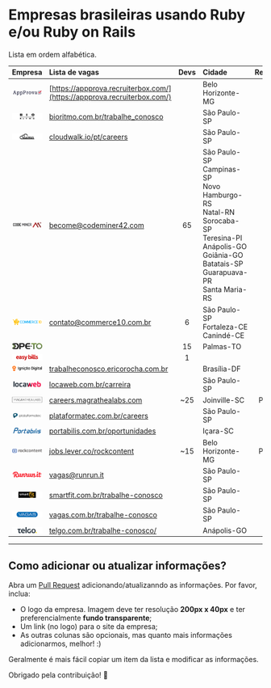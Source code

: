 # Empresas brasileiras usando Ruby e/ou Ruby on Rails

Lista em ordem alfabética.

| Empresa                                                                                          | Lista de vagas                                                                   | Devs  | Cidade                                                                                                                                                                   | Remoto? |
| :---                                                                                             | :---                                                                             | :---: | :---                                                                                                                                                                     | :---:   |
| [![App Prova](/companies/appprova.png?raw=true)](http://appprova.com.br/)                        | [https://appprova.recruiterbox.com/](https://appprova.recruiterbox.com/)         |       | Belo Horizonte-MG                                                                                                                                                        |         |
| [![Bio Ritmo](/companies/bio-ritmo.png?raw=true)](https://www.bioritmo.com.br)                   | [bioritmo.com.br/trabalhe_conosco](https://www.bioritmo.com.br/trabalhe_conosco) |       | São Paulo-SP                                                                                                                                                             |         |
| [![CloudWalk](/companies/cloud-walk.png?raw=true)](https://www.cloudwalk.io/pt)                  | [cloudwalk.io/pt/careers](https://www.cloudwalk.io/pt/careers)                   |       | São Paulo-SP                                                                                                                                                             |         |
| [![Codeminer 42](/companies/codeminer.png?raw=true)](https://www.codeminer42.com)                | [become@codeminer42.com](mailto:become@codeminer42.com)                          | 65    | São Paulo-SP<br>Campinas-SP<br>Novo Hamburgo-RS<br>Natal-RN<br>Sorocaba-SP<br>Teresina-PI<br>Anápolis-GO<br>Goiânia-GO<br>Batatais-SP<br>Guarapuava-PR<br>Santa Maria-RS |         |
| [![Commerce 10](/companies/commerce10.png?raw=true)](https://www.commerce10.com.br)              | [contato@commerce10.com.br](mailto:contato@commerce10.com.br)                    | 6     | São Paulo-SP<br>Fortaleza-CE<br>Canindé-CE                                                                                                                               | ✓       | 
| [![Defensoria Pública do Tocantins](/companies/dpeto.png?raw=true)](http://defensoria.to.def.br) |                                                                                  | 15    | Palmas-TO                                                                                                                                                                | ✕       |
| [![Easy Bills](/companies/easy-bills.png?raw=true)](https://www.easybills.io/?locale=pt-BR)      |                                                                                  | 1     |                                                                                                                                                                          | ✓       |
| [![Ignição Digital](/companies/ignicao-digital.png?raw=true)](https://www.ignicaodigital.com.br) | [trabalheconosco.ericorocha.com.br](http://trabalheconosco.ericorocha.com.br)    |       | Brasília-DF                                                                                                                                                              |         |
| [![Locaweb](/companies/locaweb.png?raw=true)](https://www.locaweb.com.br)                        | [locaweb.com.br/carreira](https://www.locaweb.com.br/carreira)                   |       | São Paulo-SP                                                                                                                                                             |         |
| [![Magrathea Labs](/companies/magrathea-labs.png?raw=true)](https://www.magrathealabs.com)       | [careers.magrathealabs.com](https://careers.magrathealabs.com)                   | ~25   | Joinville-SC                                                                                                                                                             | Parcial |
| [![Plataformatec](/companies/plataformatec.png?raw=true)](http://plataformatec.com.br)           | [plataformatec.com.br/careers](http://plataformatec.com.br/careers)              |       | São Paulo-SP                                                                                                                                                             |         |
| [![Portabilis](/companies/portabilis.png?raw=true)](http://portabilis.com.br)                    | [portabilis.com.br/oportunidades](http://portabilis.com.br/oportunidades)        |       | Içara-SC                                                                                                                                                                 | ✓       |
| [![Rock Content](/companies/rockcontent.png?raw=true)](https://rockcontent.com)                  | [jobs.lever.co/rockcontent](https://jobs.lever.co/rockcontent)                   | ~15   | Belo Horizonte-MG                                                                                                                                                        | Parcial |
| [![Runrun.it](/companies/runrun-it.png?raw=true)](https://runrun.it/pt-BR)                       | [vagas@runrun.it](mailto:vagas@runrun.it)                                        |       | São Paulo-SP                                                                                                                                                             |         |
| [![Smart Fit](/companies/smart-fit.png?raw=true)](https://www.smartfit.com.br)                   | [smartfit.com.br/trabalhe-conosco](https://www.smartfit.com.br/trabalhe-conosco) |       | São Paulo-SP                                                                                                                                                             |         |
| [![Vagas.com](/companies/vagas.png?raw=true)](https://www.vagas.com.br)                          | [vagas.com.br/trabalhe-conosco](https://www.vagas.com.br/trabalhe-conosco)       |       | São Paulo-SP                                                                                                                                                             |         |
| [![Telgo](/companies/telgo.png?raw=true)](https://telgo.com.br)                                  | [telgo.com.br/trabalhe-conosco/](https://telgo.com.br/trabalhe-conosco)          |       | Anápolis-GO                                                                                                                                                              |         |

---

## Como adicionar ou atualizar informações?

Abra um [Pull Request](https://github.com/lucascaton/empresas-brasileiras-usando-ruby/pulls)
adicionando/atualizanndo as informações. Por favor, inclua:

* O logo da empresa. Imagem deve ter resolução **200px x 40px** e ter preferencialmente **fundo transparente**;
* Um link (no logo) para o site da empresa;
* As outras colunas são opcionais, mas quanto mais informações adicionarmos, melhor! :)

Geralmente é mais fácil copiar um item da lista e modificar as informações.

Obrigado pela contribuição! 👊
